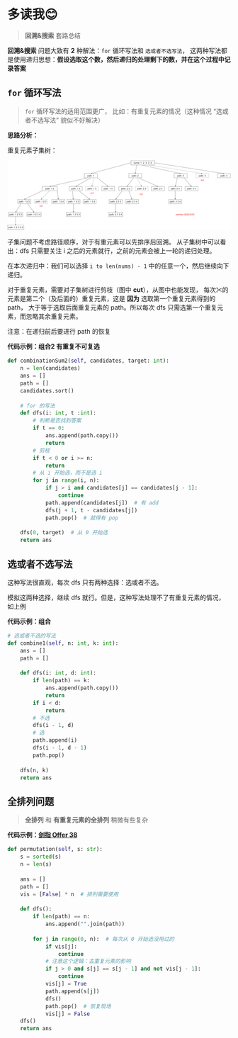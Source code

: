 # 多读我😊

> **回溯&搜索** 套路总结

**回溯&搜索** 问题大致有 **2** 种解法：`for` 循环写法和 `选或者不选写法`，
这两种写法都是使用递归思想：**假设选取这个数，然后递归的处理剩下的数，并在这个过程中记录答案**

## `for` 循环写法

> `for` 循环写法的适用范围更广，
> 比如：有重复元素的情况（这种情况 “选或者不选写法” 貌似不好解决）

**思路分析：**

重复元素子集树：

<img src="重复元素子集图.png" alt="图片alt" title="重复元素子集图">

子集问题不考虑路径顺序，对于有重元素可以先排序后回溯。
从子集树中可以看出：dfs 只需要关注 i 之后的元素就行，之前的元素会被上一轮的递归处理。

在本次递归中：我们可以选择 `i to len(nums) - 1` 中的任意一个，然后继续向下递归。

对于重复元素，需要对子集树进行剪枝（图中 **cut**），从图中也能发现，
每次✂的元素是第二个（及后面的）重复元素，这是 **因为** 选取第一个重复元素得到的 path，
大于等于选取后面重复元素的 path。所以每次 dfs 只需选第一个重复元素，而忽略其余重复元素。

注意：在递归前后要进行 path 的恢复

**代码示例：组合2 有重复不可复选**

```python
def combinationSum2(self, candidates, target: int):
    n = len(candidates)
    ans = []
    path = []
    candidates.sort()

    # for 的写法
    def dfs(i: int, t :int):
        # 判断是否找到答案
        if t == 0:
            ans.append(path.copy())
            return
        # 剪枝
        if t < 0 or i >= n:
            return
        # 从 i 开始选，而不是选 i
        for j in range(i, n):
            if j > i and candidates[j] == candidates[j - 1]:
                continue
            path.append(candidates[j])  # 有 add
            dfs(j + 1, t - candidates[j])
            path.pop()  # 就得有 pop

    dfs(0, target)  # 从 0 开始选
    return ans
```


## 选或者不选写法

这种写法很直观，每次 dfs 只有两种选择：选或者不选。

模拟这两种选择，继续 dfs 就行。但是，这种写法处理不了有重复元素的情况，如上例

**代码示例：组合**

```python
# 选或者不选的写法
def combine1(self, n: int, k: int):
    ans = []
    path = []

    def dfs(i: int, d: int):
        if len(path) == k:
            ans.append(path.copy())
            return
        if i < d:
            return
        # 不选
        dfs(i - 1, d)
        # 选
        path.append(i)
        dfs(i - 1, d - 1)
        path.pop()

    dfs(n, k)
    return ans
```

## 全排列问题

> **全排列** 和 **有重复元素的全排列** 稍微有些复杂

**代码示例：[剑指 Offer 38](https://leetcode.cn/problems/zi-fu-chuan-de-pai-lie-lcof)**

```python
def permutation(self, s: str):
    s = sorted(s)
    n = len(s)

    ans = []
    path = []
    vis = [False] * n  # 排列需要使用

    def dfs():
        if len(path) == n:
            ans.append("".join(path))

        for j in range(0, n):  # 每次从 0 开始选没用过的
            if vis[j]:
                continue
            # 注意这个逻辑：去重复元素的影响
            if j > 0 and s[j] == s[j - 1] and not vis[j - 1]:
                continue
            vis[j] = True
            path.append(s[j])
            dfs()
            path.pop()  # 恢复现场
            vis[j] = False
    dfs()
    return ans
```



